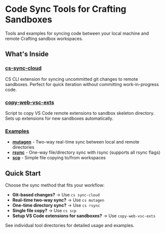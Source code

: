 # Code Sync Tools for Crafting Sandboxes

Tools and examples for syncing code between your local machine and remote Crafting sandbox workspaces.

## What's Inside

### [cs-sync-cloud](./cs-sync-cloud/)
CS CLI extension for syncing uncommitted git changes to remote sandboxes. Perfect for quick iteration without committing work-in-progress code.

### [copy-web-vsc-exts](./copy-web-vsc-exts/)
Script to copy VS Code remote extensions to sandbox skeleton directory. Sets up extensions for new sandboxes automatically.

### [Examples](./examples/)

- **[mutagen](./examples/mutagen/)** - Two-way real-time sync between local and remote directories
- **[rsync](./examples/rsync/)** - One-way file/directory sync with rsync (supports all rsync flags)
- **[scp](./examples/scp/)** - Simple file copying to/from workspaces

## Quick Start

Choose the sync method that fits your workflow:

- **Git-based changes?** → Use `cs sync-cloud`
- **Real-time two-way sync?** → Use `cs mutagen`
- **One-time directory sync?** → Use `cs rsync`
- **Single file copy?** → Use `cs scp`
- **Setup VS Code extensions for sandboxes?** → Use `copy-web-vsc-exts`

See individual tool directories for detailed usage and examples.


